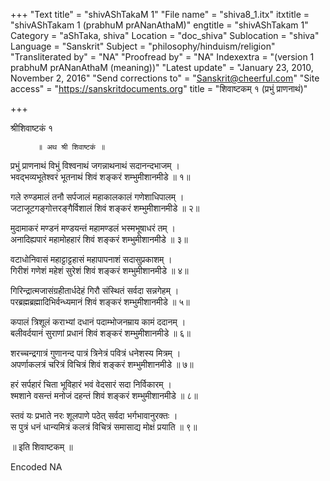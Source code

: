 +++
"Text title" = "shivAShTakaM 1"
"File name" = "shiva8_1.itx"
itxtitle = "shivAShTakam 1 (prabhuM prANanAthaM)"
engtitle = "shivAShTakam 1"
Category = "aShTaka, shiva"
Location = "doc_shiva"
Sublocation = "shiva"
Language = "Sanskrit"
Subject = "philosophy/hinduism/religion"
"Transliterated by" = "NA"
"Proofread by" = "NA"
Indexextra = "(version 1 prabhuM prANanAthaM (meaning))"
"Latest update" = "January 23, 2010, November 2, 2016"
"Send corrections to" = "Sanskrit@cheerful.com"
"Site access" = "https://sanskritdocuments.org"
title = "शिवाष्टकम् १ (प्रभुं प्राणनाथं)"

+++
  
 श्रीशिवाष्टकं १   
  
          ॥ अथ श्री शिवाष्टकं ॥  
  
प्रभुं प्राणनाथं विभुं विश्वनाथं जगन्नाथनाथं सदानन्दभाजम् ।  
भवद्भव्यभूतेश्वरं भूतनाथं शिवं शङ्करं शम्भुमीशानमीडे ॥ १॥  
  
गले रुण्डमालं तनौ सर्पजालं महाकालकालं गणेशाधिपालम् ।  
जटाजूटगङ्गोत्तरङ्गैर्विशालं शिवं शङ्करं शम्भुमीशानमीडे ॥ २॥  
  
मुदामाकरं मण्डनं मण्डयन्तं महामण्डलं भस्मभूषाधरं तम् ।  
अनादिह्यपारं महामोहहारं शिवं शङ्करं शम्भुमीशानमीडे ॥ ३॥  
  
वटाधोनिवासं महाट्टाट्टहासं महापापनाशं सदासुप्रकाशम् ।  
गिरीशं गणेशं महेशं सुरेशं शिवं शङ्करं शम्भुमीशानमीडे ॥ ४॥  
  
गिरिन्द्रात्मजासंग्रहीतार्धदेहं गिरौ संस्थितं सर्वदा सन्नगेहम् ।  
परब्रह्मब्रह्मादिभिर्वन्ध्यमानं शिवं शङ्करं शम्भुमीशानमीडे ॥ ५॥  
  
कपालं त्रिशूलं कराभ्यां दधानं पदाम्भोजनम्राय कामं ददानम् ।  
बलीवर्दयानं सुराणां प्रधानं शिवं शङ्करं शम्भुमीशानमीडे ॥ ६॥  
  
शरच्चन्द्रगात्रं गुणानन्द पात्रं त्रिनेत्रं पवित्रं धनेशस्य मित्रम् ।  
अपर्णाकलत्रं चरित्रं विचित्रं शिवं शङ्करं शम्भुमीशानमीडे ॥ ७॥  
  
हरं सर्पहारं चिता भूविहारं भवं वेदसारं सदा निर्विकारम् ।  
श्मशाने वसन्तं मनोजं दहन्तं शिवं शङ्करं शम्भुमीशानमीडे ॥ ८॥  
  
स्तवं यः प्रभाते नरः शूलपाणे पठेत् सर्वदा भर्गभावानुरक्तः ।  
स पुत्रं धनं धान्यमित्रं कलत्रं विचित्रं समासाद्य मोक्षं प्रयाति ॥ ९॥  
  
॥ इति शिवाष्टकम् ॥  
  
  
  
Encoded NA  
  
